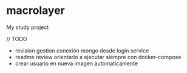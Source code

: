 # macrolayer

My study project

// TODO
  - revision gestion conexión mongo desde login service
  - readme review orientarlo a ejecutar siempre con docker-compose
  - crear usuario en nueva imagen automaticamente